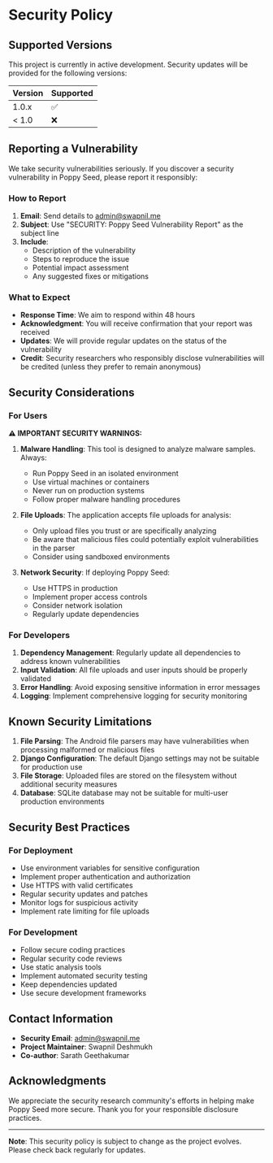 # Security Policy

## Supported Versions

This project is currently in active development. Security updates will be provided for the following versions:

| Version | Supported          |
| ------- | ------------------ |
| 1.0.x   | :white_check_mark: |
| < 1.0   | :x:                |

## Reporting a Vulnerability

We take security vulnerabilities seriously. If you discover a security vulnerability in Poppy Seed, please report it responsibly:

### How to Report

1. **Email**: Send details to [admin@swapnil.me](mailto:admin@swapnil.me)
2. **Subject**: Use "SECURITY: Poppy Seed Vulnerability Report" as the subject line
3. **Include**:
   - Description of the vulnerability
   - Steps to reproduce the issue
   - Potential impact assessment
   - Any suggested fixes or mitigations

### What to Expect

- **Response Time**: We aim to respond within 48 hours
- **Acknowledgment**: You will receive confirmation that your report was received
- **Updates**: We will provide regular updates on the status of the vulnerability
- **Credit**: Security researchers who responsibly disclose vulnerabilities will be credited (unless they prefer to remain anonymous)

## Security Considerations

### For Users

**⚠️ IMPORTANT SECURITY WARNINGS:**

1. **Malware Handling**: This tool is designed to analyze malware samples. Always:
   - Run Poppy Seed in an isolated environment
   - Use virtual machines or containers
   - Never run on production systems
   - Follow proper malware handling procedures

2. **File Uploads**: The application accepts file uploads for analysis:
   - Only upload files you trust or are specifically analyzing
   - Be aware that malicious files could potentially exploit vulnerabilities in the parser
   - Consider using sandboxed environments

3. **Network Security**: If deploying Poppy Seed:
   - Use HTTPS in production
   - Implement proper access controls
   - Consider network isolation
   - Regularly update dependencies

### For Developers

1. **Dependency Management**: Regularly update all dependencies to address known vulnerabilities
2. **Input Validation**: All file uploads and user inputs should be properly validated
3. **Error Handling**: Avoid exposing sensitive information in error messages
4. **Logging**: Implement comprehensive logging for security monitoring

## Known Security Limitations

1. **File Parsing**: The Android file parsers may have vulnerabilities when processing malformed or malicious files
2. **Django Configuration**: The default Django settings may not be suitable for production use
3. **File Storage**: Uploaded files are stored on the filesystem without additional security measures
4. **Database**: SQLite database may not be suitable for multi-user production environments

## Security Best Practices

### For Deployment

- Use environment variables for sensitive configuration
- Implement proper authentication and authorization
- Use HTTPS with valid certificates
- Regular security updates and patches
- Monitor logs for suspicious activity
- Implement rate limiting for file uploads

### For Development

- Follow secure coding practices
- Regular security code reviews
- Use static analysis tools
- Implement automated security testing
- Keep dependencies updated
- Use secure development frameworks

## Contact Information

- **Security Email**: [admin@swapnil.me](mailto:admin@swapnil.me)
- **Project Maintainer**: Swapnil Deshmukh
- **Co-author**: Sarath Geethakumar

## Acknowledgments

We appreciate the security research community's efforts in helping make Poppy Seed more secure. Thank you for your responsible disclosure practices.

---

**Note**: This security policy is subject to change as the project evolves. Please check back regularly for updates.
